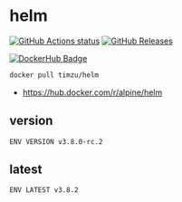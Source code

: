 # helm

[![GitHub Actions status](https://github.com/timzu/helm/workflows/Build-Push/badge.svg)](https://github.com/timzu/helm/actions)
[![GitHub Releases](https://img.shields.io/github/release/timzu/helm.svg)](https://github.com/timzu/helm/releases)

[![DockerHub Badge](http://dockeri.co/image/timzu/helm)](https://hub.docker.com/r/timzu/helm/)

```bash
docker pull timzu/helm
```

* https://hub.docker.com/r/alpine/helm

## version

```
ENV VERSION v3.8.0-rc.2
```

## latest

```
ENV LATEST v3.8.2
```
